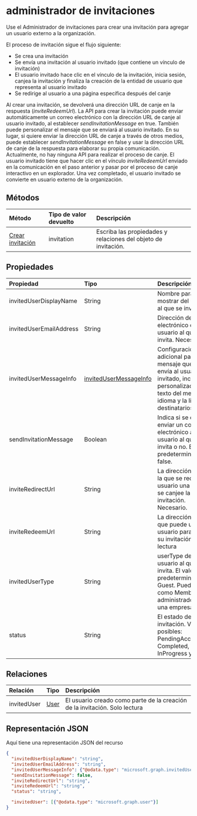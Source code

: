 # <a name="invitation-manager"></a>administrador de invitaciones

Use el Administrador de invitaciones para crear una invitación para agregar un usuario externo a la organización. 

El proceso de invitación sigue el flujo siguiente:

* Se crea una invitación
* Se envía una invitación al usuario invitado (que contiene un vínculo de invitación)
* El usuario invitado hace clic en el vínculo de la invitación, inicia sesión, canjea la invitación y finaliza la creación de la entidad de usuario que representa al usuario invitado
* Se redirige al usuario a una página específica después del canje

Al crear una invitación, se devolverá una dirección URL de canje en la respuesta (*inviteRedeemUrl*). La API para crear la invitación puede enviar automáticamente un correo electrónico con la dirección URL de canje al usuario invitado, al establecer *sendInvitationMessage* en true. También puede personalizar el mensaje que se enviará al usuario invitado. En su lugar, si quiere enviar la dirección URL de canje a través de otros medios, puede establecer *sendInvitationMessage* en false y usar la dirección URL de canje de la respuesta para elaborar su propia comunicación. Actualmente, no hay ninguna API para realizar el proceso de canje. El usuario invitado tiene que hacer clic en el vínculo *inviteRedeemUrl* enviado en la comunicación en el paso anterior y pasar por el proceso de canje interactivo en un explorador. Una vez completado, el usuario invitado se convierte en usuario externo de la organización.


## <a name="methods"></a>Métodos
| Método       | Tipo de valor devuelto  |Descripción|
|:---------------|:--------|:----------|
|[Crear invitación](../api/invitation_post.md) | invitation | Escriba las propiedades y relaciones del objeto de invitación.|

## <a name="properties"></a>Propiedades
| Propiedad     | Tipo   |Descripción|
|:---------------|:--------|:----------|
|invitedUserDisplayName|String|Nombre para mostrar del usuario al que se invita.|
|invitedUserEmailAddress|String|Dirección de correo electrónico del usuario al que se invita. Necesario.|
|invitedUserMessageInfo|[invitedUserMessageInfo](invitedusermessageinfo.md)|Configuración adicional para el mensaje que se envía al usuario invitado, incluidos la personalización del texto del mensaje, el idioma y la lista de destinatarios CC.|
|sendInvitationMessage|Boolean|Indica si se debe enviar un correo electrónico al usuario al que se invita o no. El valor predeterminado es false.|
|inviteRedirectUrl|String|La dirección URL a la que se redirigirá al usuario una vez que se canjee la invitación. Necesario.|
|inviteRedeemUrl|String|La dirección URL que puede usar el usuario para canjear su invitación. Solo lectura|
|invitedUserType|String|userType del usuario al que se invita. El valor predeterminado es Guest. Puede invitar como Member si es administrador de una empresa. |
|status|String|El estado de la invitación. Valores posibles: PendingAcceptance, Completed, InProgress y Error|

## <a name="relationships"></a>Relaciones
| Relación | Tipo   |Descripción|
|:---------------|:--------|:----------|
|invitedUser|[User](user.md)|El usuario creado como parte de la creación de la invitación. Solo lectura|

## <a name="json-representation"></a>Representación JSON
Aquí tiene una representación JSON del recurso

<!-- { "blockType": "resource", "@odata.type": "microsoft.graph.invitations" } -->
```json
{
  "invitedUserDisplayName": "string",
  "invitedUserEmailAddress": "string",
  "invitedUserMessageInfo": {"@odata.type": "microsoft.graph.invitedUserMessageInfo"},
  "sendInvitationMessage": false,
  "inviteRedirectUrl": "string",
  "inviteRedeemUrl": "string",
  "status": "string",

  "invitedUser": [{"@odata.type": "microsoft.graph.user"}]
}
```


<!-- uuid: 8fcb5dbc-d5aa-4681-8e31-b001d5168d79
2016-22-25 14:57:30 UTC -->
<!-- {
  "type": "#page.annotation",
  "description": "invitation resource",
  "keywords": "",
  "section": "documentation",
  "tocPath": ""
}-->
